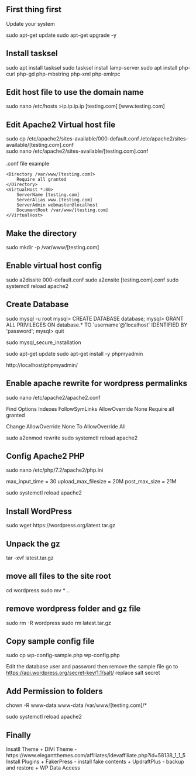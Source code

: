 <h2>First thing first</h2>
Update your system

sudo apt-get update
sudo apt-get upgrade -y

<h2>Install tasksel</h2>
sudo apt install tasksel
sudo tasksel install lamp-server
sudo apt install php-curl php-gd php-mbstring php-xml php-xmlrpc

<h2>Edit host file to use the domain name</h2>
sudo nano /etc/hosts
>ip.ip.ip.ip [testing.com] [www.testing.com]

<h2>Edit Apache2 Virtual host file</h2>
sudo cp /etc/apache2/sites-available/000-default.conf /etc/apache2/sites-available/[testing.com].conf<br>
sudo nano /etc/apache2/sites-available/[testing.com].conf<br>
<br>
.conf file example<br>
<pre><code>&lt;Directory /var/www/[testing.com]&gt;
    Require all granted
&lt;/Directory&gt;
&lt;VirtualHost *:80&gt;
    ServerName [testing.com]
    ServerAlias www.[testing.com]
    ServerAdmin webmaster@localhost
    DocumentRoot /var/www/[testing.com]
&lt;/VirtualHost&gt;</code></pre>

<h2>Make the directory</h2>
sudo mkdir -p /var/www/[testing.com]

<h2>Enable virtual host config</h2>
sudo a2dissite 000-default.conf
sudo a2ensite [testing.com].conf
sudo systemctl reload apache2

<h2>Create Database</h2>
sudo mysql -u root
mysql> CREATE DATABASE database;
mysql> GRANT ALL PRIVILEGES ON database.* TO 'username'@'localhost' IDENTIFIED BY 'password';
mysql> quit

sudo mysql_secure_installation

sudo apt-get update
sudo apt-get install -y phpmyadmin

http://localhost/phpmyadmin/

<h2>Enable apache rewrite for wordpress permalinks</h2>
sudo nano /etc/apache2/apache2.conf

Find
Options Indexes FollowSymLinks
AllowOverride None
Require all granted

Change
AllowOverride None
To
AllowOverride All

sudo a2enmod rewrite
sudo systemctl reload apache2

<h2>Config Apache2 PHP</h2>
sudo nano /etc/php/7.2/apache2/php.ini

max_input_time = 30
upload_max_filesize = 20M
post_max_size = 21M

sudo systemctl reload apache2

<h2>Install WordPress</h2>
sudo wget https://wordpress.org/latest.tar.gz

<h2>Unpack the gz</h2>
tar -xvf latest.tar.gz

<h2>move all files to the site root</h2>
cd wordpress
sudo mv * ..

<h2>remove wordpress folder and gz file</h2>
sudo rm -R wordpress
sudo rm latest.tar.gz

<h2>Copy sample config file</h2>
sudo cp wp-config-sample.php wp-config.php

Edit the database user and password then remove the sample file
go to https://api.wordpress.org/secret-key/1.1/salt/
replace salt secret

<h2>Add Permission to folders</h2>
chown -R www-data:www-data /var/www/[testing.com]/*

sudo systemctl reload apache2

<h2>Finally</h2>
Insatll Theme
+ DIVI Theme - https://www.elegantthemes.com/affiliates/idevaffiliate.php?id=58138_1_1_5
Install Plugins
+ FakerPress - install fake contents
+ UpdraftPlus - backup and restore
+ WP Data Access
